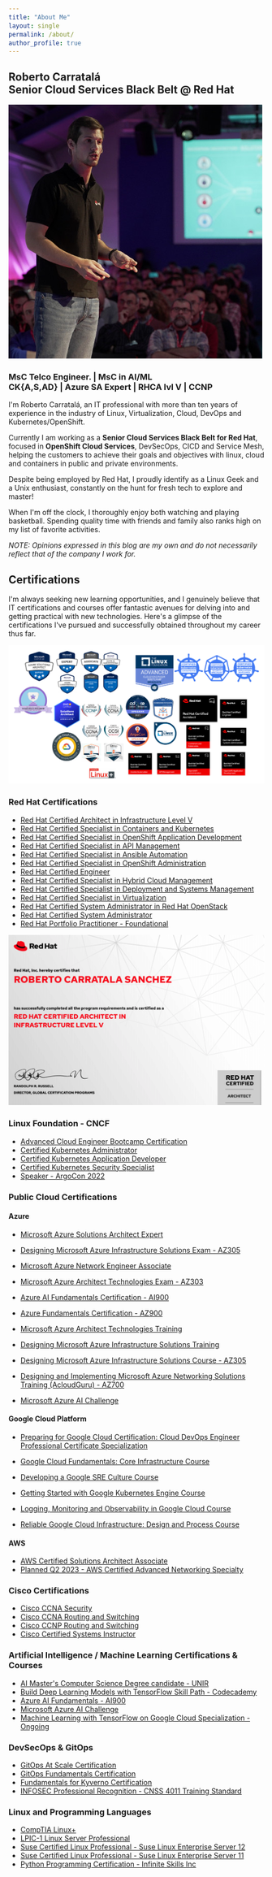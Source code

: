 ```yaml
---
title: "About Me"
layout: single
permalink: /about/
author_profile: true
---
```



## Roberto Carratalá<br>  Senior Cloud Services Black Belt @ Red Hat
[![](/images/pic-ppt.jpeg "pic-ppt.jpeg")]({{site.url}}/images/pic-ppt.jpeg)

### MsC Telco Engineer. | MsC in AI/ML<br>CK{A,S,AD} | Azure SA Expert | RHCA lvl V | CCNP

I'm Roberto Carratalá, an IT professional with more than ten years of experience in the industry of Linux, Virtualization, Cloud, DevOps and Kubernetes/OpenShift.

Currently I am working as a **Senior Cloud Services Black Belt for Red Hat**, focused in **OpenShift Cloud Services**, DevSecOps, CICD and Service Mesh, helping the customers to achieve their goals and objectives with linux, cloud and containers in public and private environments.

Despite being employed by Red Hat, I proudly identify as a Linux Geek and a Unix enthusiast, constantly on the hunt for fresh tech to explore and master!

When I'm off the clock, I thoroughly enjoy both watching and playing basketball. Spending quality time with friends and family also ranks high on my list of favorite activities.

*NOTE: Opinions expressed in this blog are my own and do not necessarily reflect that of the company I work for.*

## Certifications

I'm always seeking new learning opportunities, and I genuinely believe that IT certifications and courses offer fantastic avenues for delving into and getting practical with new technologies. Here's a glimpse of the certifications I've pursued and successfully obtained throughout my career thus far.

[![](/images/certs.png "certs.png")]({{site.url}}/images/certs.png)

### Red Hat Certifications

* [Red Hat Certified Architect in Infrastructure Level V](https://www.dropbox.com/scl/fi/sg7h8kj5suxa3sl70mz4n/RH_RHCA_V.pdf?rlkey=172gk9o6508313kjzzds4t9f9&dl=0)
* [Red Hat Certified Specialist in Containers and Kubernetes](https://www.credly.com/earner/earned/badge/99da4997-31ef-4898-bc0b-799f9d995c83)
* [Red Hat Certified Specialist in OpenShift Application Development](https://www.credly.com/earner/earned/badge/3ecda264-16a9-4cf0-8d48-4727e3e9f9e7)
* [Red Hat Certified Specialist in API Management](https://www.credly.com/earner/earned/badge/2cdfeee7-68ac-4c69-9ccd-c5d0c33d42ac)
* [Red Hat Certified Specialist in Ansible Automation](https://www.credly.com/earner/earned/badge/9af5f1b7-6360-4cde-97a2-0304507c9c3c)
* [Red Hat Certified Specialist in OpenShift Administration](https://www.credly.com/earner/earned/badge/212e53a0-a913-4078-92a7-a3bd04a65d51)
* [Red Hat Certified Engineer](https://www.credly.com/earner/earned/badge/f3bf5b7a-9afd-461d-9c4c-0a63c517c4e3)
* [Red Hat Certified Specialist in Hybrid Cloud Management](https://rhtapps.redhat.com/certifications/badge/verify/NXAAALEJVKHSWPJYALNXBMF5P4AEQU3CUPSQX2KSDXT6RW46LQ3VXVV7JUSLTW3QRZT6NGILQOXOXS2UX4LKWO4YAS6ZHN7JP4XF4II=)
* [Red Hat Certified Specialist in Deployment and Systems Management](https://rhtapps.redhat.com/certifications/badge/verify/NXAAALEJVKHSWPJYALNXBMF5P4AEQU3CUPSQX2KSDXT6RW46LQ3QCADJKNXEIKOSX3BQFMCLZRRJSB6QSLT57NHDFCRE6EISH5FVN5I=)
* [Red Hat Certified Specialist in Virtualization](https://rhtapps.redhat.com/certifications/badge/verify/NXAAALEJVKHSWPJYALNXBMF5P4AEQU3CUPSQX2KSDXT6RW46LQ3Z2BMIDE5P5PNXRPSQ3UPCCAUGI4U5NQYTCNA62RUWOCM34WWBUYQ=)
* [Red Hat Certified System Administrator in Red Hat OpenStack](https://rhtapps.redhat.com/certifications/badge/verify/NXAAALEJVKHSWPJYALNXBMF5P4AEQU3CUPSQX2KSDXT6RW46LQ3YBRY5HRN67XMD6X5VFP7ULSUKWW2HMIDYOMU6FAH2SEJXEIJCF5Y=)
* [Red Hat Certified System Administrator](https://www.credly.com/earner/earned/badge/a4187d81-db4a-4d6f-abdb-3b672ebe4343)
* [Red Hat Portfolio Practitioner - Foundational](https://www.credly.com/badges/d8fe26d5-1bff-452b-8372-95f462e0cc4b/public_url)

[![](/images/rhca.png "rhca.png")]({{site.url}}/images/rhca.png)

### Linux Foundation - CNCF

* [Advanced Cloud Engineer Bootcamp Certification](https://www.credly.com/badges/c2564ae7-6299-4c6f-a34a-969bb4f67b99)
* [Certified Kubernetes Administrator](https://www.credly.com/badges/d13fb262-cc8c-4736-bbf6-2d7de97084c6)
* [Certified Kubernetes Application Developer](https://www.credly.com/badges/a2393e13-71b9-45f5-b969-c353d285f43a)
* [Certified Kubernetes Security Specialist](https://www.credly.com/badges/bdb6f7b9-2ad4-4f01-a098-ab59d79b4b73)
* [Speaker - ArgoCon 2022](https://www.credly.com/badges/c4ec3620-8f42-4722-af7a-81b8a9852c9c)

### Public Cloud Certifications

#### Azure

* [Microsoft Azure Solutions Architect Expert](https://learn.microsoft.com/api/credentials/share/en-us/rcarrata/8F21BDDF42EEC586?sharingId=5E140EA546C68A03)
* [Designing Microsoft Azure Infrastructure Solutions Exam - AZ305](https://www.credly.com/badges/14593173-15ed-404e-b500-6be8497d7813/public_url)
* [Microsoft Azure Network Engineer Associate](https://learn.microsoft.com/api/credentials/share/en-us/rcarrata/F0402BBC8975FAA5?sharingId=5E140EA546C68A03)
* [Microsoft Azure Architect Technologies Exam - AZ303](https://www.credly.com/badges/6f4992ca-2a7b-458b-8d8d-6b2b3a78b567/public_url)
* [Azure AI Fundamentals Certification - AI900](https://learn.microsoft.com/api/credentials/share/en-us/rcarrata/925DA7BA0C99BF39?sharingId=5E140EA546C68A03)
* [Azure Fundamentals Certification - AZ900](https://learn.microsoft.com/api/credentials/share/en-us/rcarrata/F2CDAC8153DE8967?sharingId=5E140EA546C68A03)

* [Microsoft Azure Architect Technologies Training](https://www.dropbox.com/s/mm79wb3ds4ikd2g/AZ303%20Exam%20Preparation%20Training.png?dl=0)
* [Designing Microsoft Azure Infrastructure Solutions Training](https://www.dropbox.com/s/5cip4zfk7iakz98/AZ305%20Exam%20Preparation%20Training.png?dl=0)
* [Designing Microsoft Azure Infrastructure Solutions Course - AZ305](https://www.dropbox.com/s/ueqxinsvq27tsjo/az305_Udemy.pdf?dl=0)
* [Designing and Implementing Microsoft Azure Networking Solutions Training (AcloudGuru) - AZ700](https://www.dropbox.com/s/6h6vzks8hussvbk/Az700-AcloudGuru.pdf?dl=0)

* [Microsoft Azure AI Challenge](https://learn.microsoft.com/en-us/training/challenges?id=12f32cf8-2cd8-42e1-97dd-001b4a042766)

#### Google Cloud Platform

* [Preparing for Google Cloud Certification: Cloud DevOps Engineer Professional Certificate Specialization](https://www.coursera.org/account/accomplishments/specialization/certificate/4Y3JZ9QAGX5S)

* [Google Cloud Fundamentals: Core Infrastructure Course](https://www.coursera.org/account/accomplishments/verify/LHCJHJ9RGD9E)
* [Developing a Google SRE Culture Course](https://www.coursera.org/account/accomplishments/verify/DWU4X9GXL9XY)
* [Getting Started with Google Kubernetes Engine Course](https://www.coursera.org/account/accomplishments/verify/DZ62XNMF3CSZ)
* [Logging, Monitoring and Observability in Google Cloud Course](https://www.coursera.org/account/accomplishments/verify/BSMAMW4PYSF2)
* [Reliable Google Cloud Infrastructure: Design and Process Course](https://www.coursera.org/account/accomplishments/verify/J682T882HBU8)

#### AWS

* [AWS Certified Solutions Architect Associate](https://aws.amazon.com/es/certification/certified-solutions-architect-associate/)
* [Planned Q2 2023 - AWS Certified Advanced Networking Specialty](https://aws.amazon.com/certification/certified-solutions-architect-associate/)


### Cisco Certifications

* [Cisco CCNA Security](https://www.dropbox.com/s/j4vn5y1uop298t6/CCNASec_Certificado.pdf?dl=0)
* [Cisco CCNA Routing and Switching](https://www.dropbox.com/s/egym4bos0vkpa3x/CCNA_Certificado.pdf?dl=0)
* [Cisco CCNP Routing and Switching](https://www.cisco.com/c/en/us/training-events/training-certifications/certifications/professional.html)
* [Cisco Certified Systems Instructor](https://learningnetworkstore.cisco.com/instructor-kits/ccsi-fundamentals-cfnd-v1.0/IK-CFND-V1-025225.html)

### Artificial Intelligence / Machine Learning Certifications & Courses

* [AI Master's Computer Science Degree candidate - UNIR](https://en.unir.net/)
* [Build Deep Learning Models with TensorFlow Skill Path - Codecademy](https://www.dropbox.com/s/zwb4xd698myp3fh/Build%20Deep%20Learning%20Models%20-%20Codecademy.pdf?dl=0)
* [Azure AI Fundamentals - AI900](https://www.credly.com/badges/0fc494c6-d0ba-495b-a3df-9c35ce767571/public_url)
* [Microsoft Azure AI Challenge](https://learn.microsoft.com/en-us/training/challenges?id=12f32cf8-2cd8-42e1-97dd-001b4a042766)
* [Machine Learning with TensorFlow on Google Cloud Specialization - Ongoing](https://www.coursera.org/specializations/machine-learning-tensorflow-gcp?)


### DevSecOps & GitOps

* [GitOps At Scale Certification](https://www.dropbox.com/s/h02bb2xy24z8jy6/codefresh-gitops-scale.pdf?dl=0)
* [GitOps Fundamentals Certification](https://www.dropbox.com/s/ql53rdpjn8ar9ql/codefresh-gitops-fundamentals.pdf?dl=0)
* [Fundamentals for Kyverno Certification](https://www.credly.com/badges/6b457393-7a00-4ac3-9a8f-bfab7d90e3bb/public_url)
* [INFOSEC Professional Recognition - CNSS 4011 Training Standard](https://www.dropbox.com/s/is04i2mvfrosn8x/Certificado_Seguridad_4011%20Recognition.pdf?dl=0)

### Linux and Programming Languages

* [CompTIA Linux+](https://www.dropbox.com/s/a4ekan3p5rchb4v/CompTIA%20Linux%2B%20%28Powered%20by%20LPI%29%20certificate.pdf?dl=0)
* [LPIC-1 Linux Server Professional](https://www.dropbox.com/s/a4ekan3p5rchb4v/CompTIA%20Linux%2B%20%28Powered%20by%20LPI%29%20certificate.pdf?dl=0)
* [Suse Certified Linux Professional - Suse Linux Enterprise Server 12](https://www.dropbox.com/s/o5e2pmhzdtxsqvq/Suse%20Certified%20Linux%20Admin%20Suse%2012.pdf?dl=0)
* [Suse Certified Linux Professional - Suse Linux Enterprise Server 11](https://www.dropbox.com/s/0r7fugvzwqv6axd/Suse%20Certified%20Linux%20Administrator.pdf?dl=0)
* [Python Programming Certification - Infinite Skills Inc](https://www.dropbox.com/s/ndporwndtwrfonz/Python%20Programming%20Certificate%20Infinite%20Skills.pdf?dl=0)